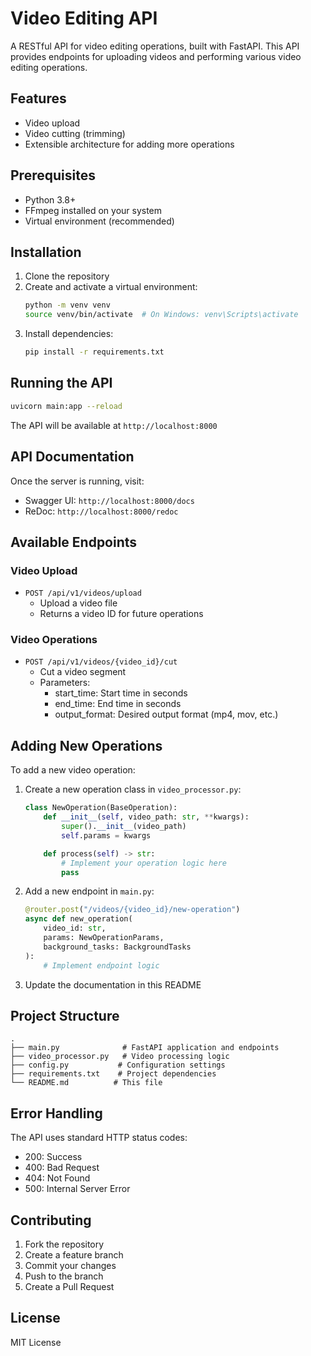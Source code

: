 # Video Editing API

A RESTful API for video editing operations, built with FastAPI. This API provides endpoints for uploading videos and performing various video editing operations.

## Features

- Video upload
- Video cutting (trimming)
- Extensible architecture for adding more operations

## Prerequisites

- Python 3.8+
- FFmpeg installed on your system
- Virtual environment (recommended)

## Installation

1. Clone the repository
2. Create and activate a virtual environment:
   ```bash
   python -m venv venv
   source venv/bin/activate  # On Windows: venv\Scripts\activate
   ```
3. Install dependencies:
   ```bash
   pip install -r requirements.txt
   ```

## Running the API

```bash
uvicorn main:app --reload
```

The API will be available at `http://localhost:8000`

## API Documentation

Once the server is running, visit:
- Swagger UI: `http://localhost:8000/docs`
- ReDoc: `http://localhost:8000/redoc`

## Available Endpoints

### Video Upload
- `POST /api/v1/videos/upload`
  - Upload a video file
  - Returns a video ID for future operations

### Video Operations
- `POST /api/v1/videos/{video_id}/cut`
  - Cut a video segment
  - Parameters:
    - start_time: Start time in seconds
    - end_time: End time in seconds
    - output_format: Desired output format (mp4, mov, etc.)

## Adding New Operations

To add a new video operation:

1. Create a new operation class in `video_processor.py`:
   ```python
   class NewOperation(BaseOperation):
       def __init__(self, video_path: str, **kwargs):
           super().__init__(video_path)
           self.params = kwargs

       def process(self) -> str:
           # Implement your operation logic here
           pass
   ```

2. Add a new endpoint in `main.py`:
   ```python
   @router.post("/videos/{video_id}/new-operation")
   async def new_operation(
       video_id: str,
       params: NewOperationParams,
       background_tasks: BackgroundTasks
   ):
       # Implement endpoint logic
   ```

3. Update the documentation in this README

## Project Structure

```
.
├── main.py              # FastAPI application and endpoints
├── video_processor.py   # Video processing logic
├── config.py           # Configuration settings
├── requirements.txt    # Project dependencies
└── README.md          # This file
```

## Error Handling

The API uses standard HTTP status codes:
- 200: Success
- 400: Bad Request
- 404: Not Found
- 500: Internal Server Error

## Contributing

1. Fork the repository
2. Create a feature branch
3. Commit your changes
4. Push to the branch
5. Create a Pull Request

## License

MIT License 
